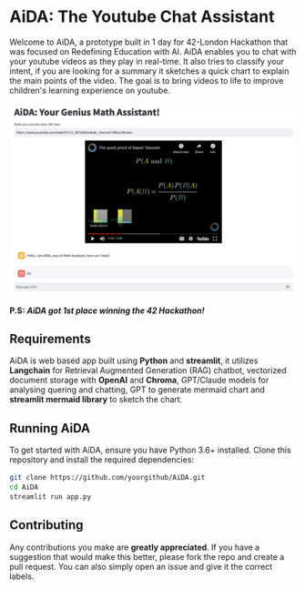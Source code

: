 # AiDA: The Youtube Chat Assistant

Welcome to AiDA, a prototype built in 1 day for 42-London Hackathon that was focused on Redefining Education with AI. AiDA enables you to chat with your youtube videos as they play in real-time. It also tries to classify your intent, if you are looking for a summary it sketches a quick chart to explain the main points of the video. The goal is to bring videos to life to improve children's learning experience on youtube. 

[![Watch the video](https://github.com/TahaTobaili/AiDA/blob/main/Thumbnail.png)](https://www.youtube.com/watch?v=-rsWLIZn9Wo)

**P.S: _AiDA got 1st place winning the 42 Hackathon!_**

## Requirements

AiDA is web based app built using **Python** and **streamlit**, it utilizes **Langchain** for Retrieval Augmented Generation (RAG) chatbot, vectorized document storage with **OpenAI** and **Chroma**, GPT/Claude models for analysing quering and chatting, GPT to generate mermaid chart and **streamlit mermaid library** to sketch the chart.


## Running AiDA

To get started with AiDA, ensure you have Python 3.6+ installed. Clone this repository and install the required dependencies:

```bash
git clone https://github.com/yourgithub/AiDA.git
cd AiDA
streamlit run app.py
```

## Contributing

Any contributions you make are **greatly appreciated**. If you have a suggestion that would make this better, please fork the repo and create a pull request. You can also simply open an issue and give it the correct labels.
